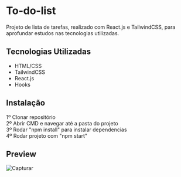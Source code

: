 # To-do-list

Projeto de lista de tarefas, realizado com React.js e TailwindCSS, para aprofundar estudos nas tecnologias utilizadas.

## Tecnologias Utilizadas

- HTML/CSS
- TailwindCSS
- React.js
- Hooks


## Instalação

1º Clonar repositório  
2º Abrir CMD e navegar até a pasta do projeto  
3º Rodar "npm install" para instalar dependencias  
4º Rodar projeto com "npm start"

## Preview

![Capturar](https://user-images.githubusercontent.com/74063350/147370849-1e5fce55-13fd-4e80-899c-7c7adbb20766.JPG)


